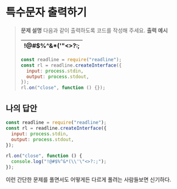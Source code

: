 # 특수문자 출력하기

> **문제 설명**
> 다음과 같이 출력하도록 코드를 작성해 주세요.
> **출력 예시**
>
> | !@#$%^&\*(\'"<>?:; |
> | :----------------: |
>
> ```js
> const readline = require("readline");
> const rl = readline.createInterface({
>   input: process.stdin,
>   output: process.stdout,
> });
> rl.on("close", function () {});
> ```

## 나의 답안

```js
const readline = require("readline");
const rl = readline.createInterface({
  input: process.stdin,
  output: process.stdout,
});

rl.on("close", function () {
  console.log("!@#$%^&*(\\'\"<>?:;");
});
```

이런 간단한 문제를 풀면서도 어떻게든 다르게 풀려는 사람들보면 신기하다.
